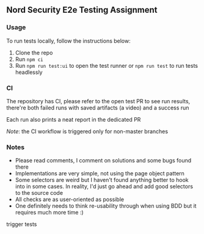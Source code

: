 ## Nord Security E2e Testing Assignment

### Usage
To run tests locally, follow the instructions below:
1. Clone the repo
2. Run `npm ci`
3. Run `npm run test:ui` to open the test runner or `npm run test` to run tests headlessly

### CI
The repository has CI, please refer to the open test PR to see run results, there're both
failed runs with saved artifacts (a video) and a success run

Each run also prints a neat report in the dedicated PR

_Note_: the CI workflow is triggered only for non-master branches

### Notes
- Please read comments, I comment on solutions and some bugs found there
- Implementations are very simple, not using the page object pattern
- Some selectors are weird but I haven't found anything better to hook into in some cases. In reality, I'd just go ahead
and add good selectors to the source code
- All checks are as user-oriented as possible
- One definitely needs to think re-usability through when using BDD but it requires much more time :)

trigger tests